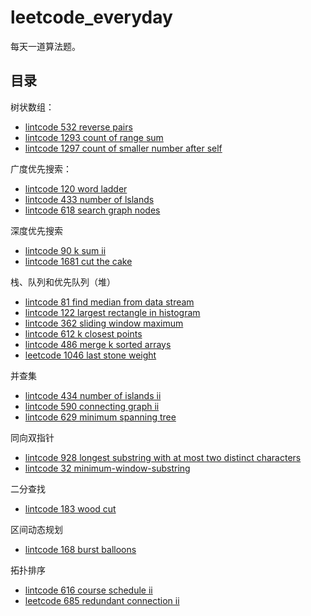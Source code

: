 # leetcode_everyday
每天一道算法题。

## 目录

树状数组：
- [lintcode 532 reverse pairs](2020-08-26/532%20reverse-pairs.md)
- [lintcode 1293 count of range sum](2020-08-27/1293%20count-of-range-sum.md)
- [lintcode 1297 count of smaller number after self](2020-08-28/1297%20count%20of%20smaller%20numbers%20after%20self.md)

广度优先搜索：
- [lintcode 120 word ladder](2020-08-29/120%20word-ladder.md)
- [lintcode 433 number of lslands](2020-08-30/433%20number%20of%20islands.md)
- [lintcode 618 search graph nodes](2020-09-01/618%20search%20graph%20nodes.md)

深度优先搜索
- [lintcode 90 k sum ii](2020-09-02/90%20k%20sum%20ii.md)
- [lintcode 1681 cut the cake](2020-09-15/1681%20cut%20the%20cake.md)

栈、队列和优先队列（堆）
- [lintcode 81 find median from data stream](2020-09-03/81%20find%20median%20from%20data%20stream.md)
- [lintcode 122 largest rectangle in histogram](2020-09-05/122%20largest%20rectangle%20in%20histogram.md)
- [lintcode 362 sliding window maximum](2020-09-09/362%20sliding%20window%20maximum.md)
- [lintcode 612 k closest points](2020-09-10/612%20k%20closest%20points.md)
- [lintcode 486 merge k sorted arrays](2020-09-12/486%20merge%20k%20sorted%20arrays.md)
- [leetcode 1046 last stone weight](2020-09-16/1046%20last%20stone%20weight.md)

并查集
- [lintcode 434 number of islands ii](2020-09-04/434%20number%20of%20islands%20ii.md)
- [lintcode 590 connecting graph ii](2020-09-06/590%20connecting%20graph%20ii.md)
- [lintcode 629 minimum spanning tree](2020-09-13/629%20minimum%20spanning%20tree.md)

同向双指针
- [lintcode 928 longest substring with at most two distinct characters](2020-09-07/928%20longest%20substring%20with%20at%20most%20two%20distinct%20characters.md)
- [lintcode 32 minimum-window-substring](2020-09-14/32%20minimum-window-substring.md)

二分查找
- [lintcode 183 wood cut](2020-09-08/183%20wood%20cut.md)

区间动态规划
- [lintcode 168 burst balloons](2020-09-11/168%20burst%20balloons.md)

拓扑排序
- [lintcode 616 course schedule ii](2020-08-31/616%20course%20schedule%20ii.md)
- [leetcode 685 redundant connection ii](2020-09-17/685%20redundant-connection-ii.md)